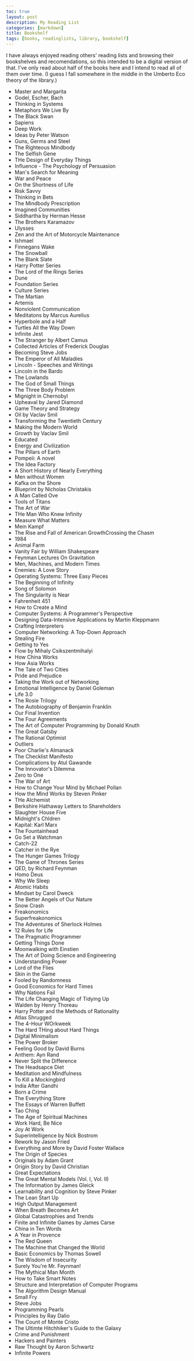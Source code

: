 ```yaml
---
toc: true
layout: post
description: My Reading List
categories: [markdown]
title: Bookshelf
tags: [books, readinglists, library, bookshelf]
---
```



I have always enjoyed reading others' reading lists and browsing their bookshelves and recomendations, so this intended to be a digital version of that. I've only read about half of the books here and I intend to read all of them over time. (I guess I fall somewhere in the middle in the Umberto Eco theory of the library.)

- Master and Margarita
- Godel, Escher, Bach
- Thinking in Systems
- Metaphors We Live By
- The Black Swan
- Sapiens
- Deep Work
- Ideas by Peter Watson
- Guns, Germs and Steel
- The Righteous Mindbody
- The Selfish Gene
- THe Design of Everyday Things
- Influence - The Psychology of Persuasion
- Man's Search for Meaning
- War and Peace
- On the Shortness of Life
- Risk Savvy
- Thinking in Bets
- The Mindbody Prescription
- Imagined Communities
- Siddhartha by Herman Hesse
- The Brothers Karamazov
- Ulysses
- Zen and the Art of Motorcycle Maintenance
- Ishmael
- Finnegans Wake
- The Snowball
- The Blank Slate
- Harry Potter Series
- The Lord of the Rings Series
- Dune
- Foundation Series
- Culture Series
- The Martian
- Artemis
- Nonviolent Communication
- Meditatons by Marcus Aurelius
- Hyperbole and a Half
- Turtles All the Way Down
- Infinite Jest
- The Stranger by Albert Camus
- Collected Articles of Frederick Douglas
- Becoming Steve Jobs
- The Emperor of All Maladies
- Lincoln - Speeches and Writings
- Lincoln in the Bardo
- The Lowlands
- The God of Small Things
- The Three Body Problem
- Mignight in Chernobyl
- Upheaval by Jared Diamond
- Game Theory and Strategy
- Oil by Vaclav Smil
- Transforming the Twentieth Century
- Making the Modern World
- Growth by Vaclav Smil
- Educated
- Energy and Civilization
- The Pillars of Earth
- Pompeii: A novel
- The Idea Factory
- A Short History of Nearly Everything
- Men without Women
- Kafka on the Shore
- Blueprint by Nicholas Christakis
- A Man Called Ove
- Tools of Titans
- The Art of War
- THe Man Who Knew Infinity
- Measure What Matters
- Mein Kampf
- The Rise and Fall of American GrowthCrossing the Chasm
- 1984
- Animal Farm
- Vanity Fair by William Shakespeare
- Feynman Lectures On Gravitation
- Men, Machines, and Modern Times
- Enemies: A Love Story
- Operating Systems: Three Easy Pieces
- The Beginning of Infinity
- Song of Solomon
- The Singularity is Near
- Fahrenheit 451
- How to Create a Mind
- Computer Systems: A Programmer's Perspective
- Designing Data-Intensive Applications by Martin Kleppmann
- Crafting Interpreters
- Computer Networking: A Top-Down Approach
- Stealing Fire
- Getting to Yes
- Flow by Mihaly Csikszentmihalyi
- How China Works
- How Asia Works
- The Tale of Two Cities
- Pride and Prejudice
- Taking the Work out of Networking
- Emotional Intelligence by Daniel Goleman
- Life 3.0
- The Rosie Trilogy
- The Autobiography of Benjamin Franklin
- Our Final Invention
- The Four Agreements
- The Art of Computer Programming by Donald Knuth
- The Great Gatsby
- The Rational Optimist
- Outliers
- Poor Charlie's Almanack
- The Checklist Manifesto
- Complications by Atul Gawande
- The Innovator's Dilemma
- Zero to One
- The War of Art
- How to Change Your Mind by Michael Pollan
- How the Mind Works by Steven Pinker
- THe Alchemist
- Berkshire Hathaway Letters to Shareholders
- Slaughter House Five 
- Midnight's Chldren
- Kapital: Karl Marx
- The Fountainhead
- Go Set a Watchman
- Catch-22
- Catcher in the Rye
- The Hunger Games Trilogy
- The Game of Thrones Series
- QED, by Richard Feynman
- Homo Deus
- Why We Sleep
- Atomic Habits
- Mindset by Carol Dweck
- The Better Angels of Our Nature
- Snow Crash
- Freakonomics
- Superfreakonomics
- The Adventures of Sherlock Holmes
- 12 Rules for Life
- The Pragmatic Programmer
- Getting Things Done
- Moonwalking with Einstien
- The Art of Doing Science and Engineering
- Understanding Power
- Lord of the Flies
- Skin in the Game
- Fooled by Randomness
- Good Economics for Hard Times
- Why Nations Fail
- The Life Changing Magic of Tidying Up
- Walden by Henry Thoreau
- Harry Potter and the Methods of Rationality
- Atlas Shrugged
- The 4-Hour WOrkweek
- The Hard THing about Hard Things
- Digital Minimalism
- The Power Broker
- Feeling Good by David Burns
- Anthem: Ayn Rand
- Never Split the Difference
- The Headsapce Diet
- Meditation and Mindfulness
- To Kill a Mockingbird
- India After Gandhi
- Born a Crime
- The Everything Store
- The Essays of Warren Buffett
- Tao Ching 
- The Age of Spiritual Machines
- Work Hard, Be Nice
- Joy At Work
- Superintelligence by Nick Bostrom
- Rework by Jason Fried
- Everything and More by David Foster Wallace
- The Origin of Species
- Originals by Adam Grant
- Origin Story by David Christian
- Great Expectations
- The Great Mental Models (Vol. I, Vol. II)
- The Information by James Gleick
- Learnability and Cognition by Steve Pinker
- The Lean Start Up 
- High Output Management
- When Breath Becomes Art
- Global Catastrophies and Trends
- Finite and Infinite Games by James Carse 
- China in Ten Words
- A Year in Provence
- The Red Queen
- The Machine that Changed the World
- Basic Economics by Thomas Sowell
- The Wisdom of Insecurity
- Surely You're Mr. Feynman!
- The Mythical Man Month
- How to Take Smart Notes
- Structure and Interpretation of Computer Programs
- The  Algorithm Design Manual
- Small Fry
- Steve Jobs
- Programming Pearls
- Principles by Ray Dalio
- The Count of Monte Cristo
- The Ultimte Hitchhiker's Guide to the Galaxy
- Crime and Punishment
- Hackers and Painters
- Raw Thought by Aaron Schwartz
- Infinite Powers
